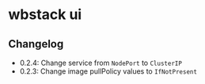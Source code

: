 # wbstack ui

## Changelog

- 0.2.4: Change service from `NodePort` to `ClusterIP`
- 0.2.3: Change image pullPolicy values to `IfNotPresent`